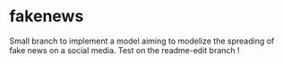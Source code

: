 # fakenews
Small branch to implement a model aiming to modelize the spreading of fake news on a social media.
Test on the readme-edit branch !
